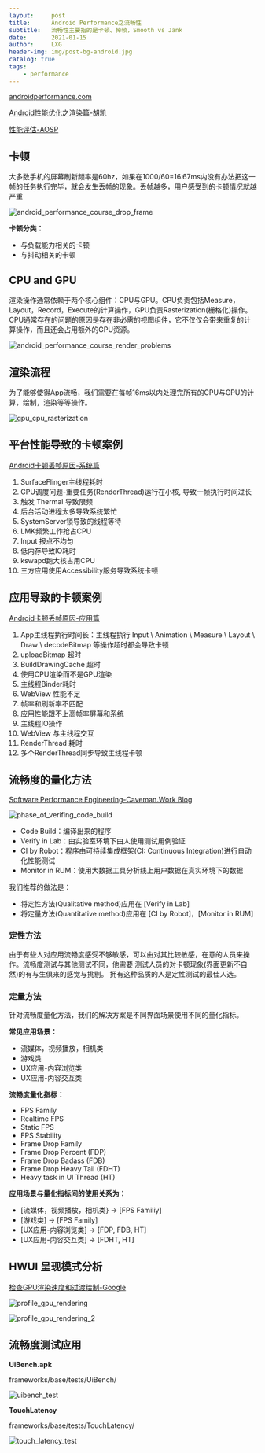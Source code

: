 ```yaml
---
layout:     post
title:      Android Performance之流畅性
subtitle:   流畅性主要指的是卡顿、掉帧，Smooth vs Jank
date:       2021-01-15
author:     LXG
header-img: img/post-bg-android.jpg
catalog: true
tags:
    - performance
---
```


[androidperformance.com](https://www.androidperformance.com/)

[Android性能优化之渲染篇-胡凯](http://hukai.me/android-performance-render/)

[性能评估-AOSP](https://source.android.com/devices/tech/debug/eval_perf?hl=zh-cn)

## 卡顿

大多数手机的屏幕刷新频率是60hz，如果在1000/60=16.67ms内没有办法把这一帧的任务执行完毕，就会发生丢帧的现象。丢帧越多，用户感受到的卡顿情况就越严重

![android_performance_course_drop_frame](/images/performance/android_performance_course_drop_frame.png)

**卡顿分类：**

* 与负载能力相关的卡顿
* 与抖动相关的卡顿

## CPU and GPU

渲染操作通常依赖于两个核心组件：CPU与GPU。CPU负责包括Measure，Layout，Record，Execute的计算操作，GPU负责Rasterization(栅格化)操作。CPU通常存在的问题的原因是存在非必需的视图组件，它不仅仅会带来重复的计算操作，而且还会占用额外的GPU资源。

![android_performance_course_render_problems](/images/performance/android_performance_course_render_problems.jpg)

## 渲染流程

为了能够使得App流畅，我们需要在每帧16ms以内处理完所有的CPU与GPU的计算，绘制，渲染等等操作。

![gpu_cpu_rasterization](/images/performance/gpu_cpu_rasterization.png)

## 平台性能导致的卡顿案例

[Android卡顿丢帧原因-系统篇](https://www.androidperformance.com/2019/09/05/Android-Jank-Due-To-System/)

1. SurfaceFlinger主线程耗时
2. CPU调度问题-重要任务(RenderThread)运行在小核, 导致一帧执行时间过长
3. 触发 Thermal 导致限频
4. 后台活动进程太多导致系统繁忙
5. SystemServer锁导致的线程等待
6. LMK频繁工作抢占CPU
7. Input 报点不均匀
8. 低内存导致IO耗时
9. kswapd跑大核占用CPU
10. 三方应用使用Accessibility服务导致系统卡顿

## 应用导致的卡顿案例

[Android卡顿丢帧原因-应用篇](https://www.androidperformance.com/2019/09/05/Android-Jank-Due-To-App/)

1. App主线程执行时间长：主线程执行 Input \ Animation \ Measure \ Layout \ Draw \ decodeBitmap 等操作超时都会导致卡顿
2. uploadBitmap 超时
3. BuildDrawingCache 超时
4. 使用CPU渲染而不是GPU渲染
5. 主线程Binder耗时
6. WebView 性能不足
7. 帧率和刷新率不匹配
8. 应用性能跟不上高帧率屏幕和系统
9. 主线程IO操作
10. WebView 与主线程交互
11. RenderThread 耗时
12. 多个RenderThread同步导致主线程卡顿

## 流畅度的量化方法

[Software Performance Engineering-Caveman.Work Blog](http://www.caveman.work/)

![phase_of_verifing_code_build](/images/performance/phase_of_verifing_code_build.png)

* Code Build：编译出来的程序
* Verify in Lab：由实验室环境下由人使用测试用例验证
* CI by Robot：程序由可持续集成框架(CI: Continuous Integration)进行自动化性能测试
* Monitor in RUM：使用大数据工具分析线上用户数据在真实环境下的数据

我们推荐的做法是：

* 将定性方法(Qualitative method)应用在 [Verify in Lab]
* 将定量方法(Quantitative method)应用在 [CI by Robot]，[Monitor in RUM]

### 定性方法

由于有些人对应用流畅度感受不够敏感，可以由对其比较敏感，在意的人员来操作。流畅度测试与其他测试不同，他需要
测试人员的对卡顿现象(界面更新不自然)的有与生俱来的感觉与挑剔。 拥有这种品质的人是定性测试的最佳人选。

### 定量方法

针对流畅度量化方法，我们的解决方案是不同界面场景使用不同的量化指标。

**常见应用场景：**

* 流媒体，视频播放，相机类
* 游戏类
* UX应用-内容浏览类
* UX应用-内容交互类

**流畅度量化指标：**

* FPS Family
* Realtime FPS
* Static FPS
* FPS Stability
* Frame Drop Family
* Frame Drop Percent (FDP)
* Frame Drop Badass (FDB)
* Frame Drop Heavy Tail (FDHT)
* Heavy task in UI Thread (HT)


**应用场景与量化指标间的使用关系为：**

* [流媒体，视频播放，相机类} -> [FPS Familiy]
* [游戏类] -> [FPS Family]
* [UX应用-内容浏览类] -> [FDP, FDB, HT]
* [UX应用-内容交互类] -> [FDHT, HT]


## HWUI 呈现模式分析

[检查GPU渲染速度和过渡绘制-Google](https://developer.android.com/topic/performance/rendering/inspect-gpu-rendering?hl=zh-cn)

![profile_gpu_rendering](/images/performance/profile_gpu_rendering.png)

![profile_gpu_rendering_2](/images/performance/profile_gpu_rendering_2.png)


## 流畅度测试应用

**UiBench.apk**

frameworks/base/tests/UiBench/

![uibench_test](/images/performance/uibench_test.png)

**TouchLatency**

frameworks/base/tests/TouchLatency/

![touch_latency_test](/images/performance/touch_latency_test.png)









